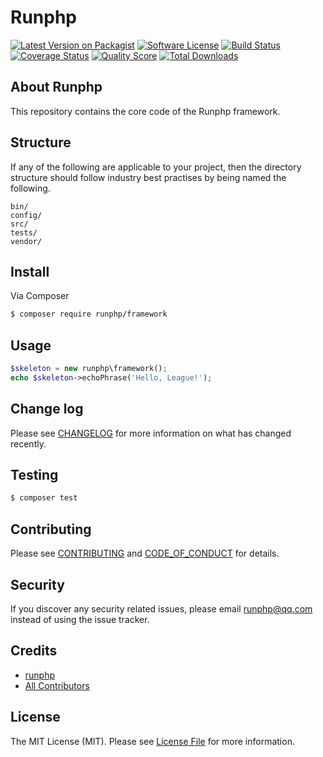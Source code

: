 # Runphp

[![Latest Version on Packagist][ico-version]][link-packagist]
[![Software License][ico-license]](LICENSE.md)
[![Build Status][ico-travis]][link-travis]
[![Coverage Status][ico-scrutinizer]][link-scrutinizer]
[![Quality Score][ico-code-quality]][link-code-quality]
[![Total Downloads][ico-downloads]][link-downloads]

## About Runphp

This repository contains the core code of the Runphp framework. 

## Structure

If any of the following are applicable to your project, then the directory structure should follow industry best practises by being named the following.

```
bin/        
config/
src/
tests/
vendor/
```


## Install

Via Composer

``` bash
$ composer require runphp/framework
```

## Usage

``` php
$skeleton = new runphp\framework();
echo $skeleton->echoPhrase('Hello, League!');
```

## Change log

Please see [CHANGELOG](CHANGELOG.md) for more information on what has changed recently.

## Testing

``` bash
$ composer test
```

## Contributing

Please see [CONTRIBUTING](CONTRIBUTING.md) and [CODE_OF_CONDUCT](CODE_OF_CONDUCT.md) for details.

## Security

If you discover any security related issues, please email runphp@qq.com instead of using the issue tracker.

## Credits

- [runphp][link-author]
- [All Contributors][link-contributors]

## License

The MIT License (MIT). Please see [License File](LICENSE.md) for more information.

[ico-version]: https://img.shields.io/packagist/v/runphp/framework.svg?style=flat-square
[ico-license]: https://img.shields.io/badge/license-MIT-brightgreen.svg?style=flat-square
[ico-travis]: https://img.shields.io/travis/runphp/framework/master.svg?style=flat-square
[ico-scrutinizer]: https://img.shields.io/scrutinizer/coverage/g/runphp/framework.svg?style=flat-square
[ico-code-quality]: https://img.shields.io/scrutinizer/g/runphp/framework.svg?style=flat-square
[ico-downloads]: https://img.shields.io/packagist/dt/runphp/framework.svg?style=flat-square

[link-packagist]: https://packagist.org/packages/runphp/framework
[link-travis]: https://travis-ci.org/runphp/framework
[link-scrutinizer]: https://scrutinizer-ci.com/g/runphp/framework/code-structure
[link-code-quality]: https://scrutinizer-ci.com/g/runphp/framework
[link-downloads]: https://packagist.org/packages/runphp/framework
[link-author]: https://github.com/runphp
[link-contributors]: ../../contributors
